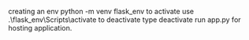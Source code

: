 creating an env 
python -m venv flask_env
to activate use
.\\flask_env\\Scripts\\activate
to deactivate type deactivate
run app.py for hosting application.
